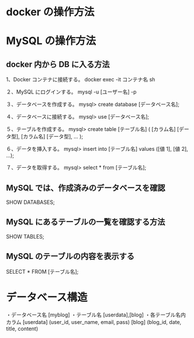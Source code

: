 # docker の操作方法

# MySQL の操作方法

## docker 内から DB に入る方法

1、Docker コンテナに接続する。
docker exec -it コンテナ名 sh

２、MySQL にログインする。
mysql -u [ユーザー名] -p

３、データベースを作成する。
mysql> create database [データベース名];

４、データベースに接続する。
mysql> use [データベース名];

５、テーブルを作成する。
mysql> create table [テーブル名] (
[カラム名] [データ型],
[カラム名] [データ型],
...
);

６、データを挿入する。
mysql> insert into [テーブル名] values ([値 1], [値 2], ...);

７、データを取得する。
mysql> select \* from [テーブル名];

## MySQL では、作成済みのデータベースを確認

SHOW DATABASES;

## MySQL にあるテーブルの一覧を確認する方法

SHOW TABLES;

## MySQL のテーブルの内容を表示する

<!-- バックスラッシュは無いものとみなす -->

SELECT \* FROM [テーブル名];

# データベース構造

・データベース名
[myblog]
・テーブル名
[userdata],[blog]
・各テーブル名内カラム
[userdata]
(user_id, user_name, email, pass)
[blog]
(blog_id, date, title, content)
